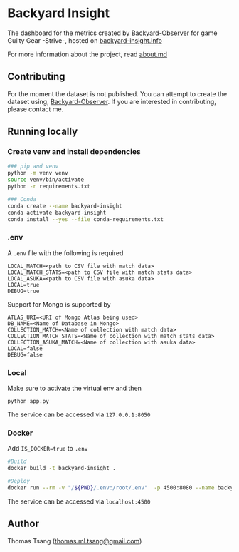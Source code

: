 # Backyard Insight
The dashboard for the metrics created by [Backyard-Observer](https://github.com/tmltsang/Backyard-Observer) for game Guilty Gear -Strive-, hosted on [backyard-insight.info]()

For more information about the project, read [about.md](assets/text/about.md)

## Contributing
For the moment the dataset is not published. You can attempt to create the dataset using, [Backyard-Observer](https://github.com/tmltsang/Backyard-Observer). If you are interested in contributing, please contact me.

## Running locally
### Create venv and install dependencies
```bash
### pip and venv
python -m venv venv
source venv/bin/activate
python -r requirements.txt

### Conda
conda create --name backyard-insight
conda activate backyard-insight
conda install --yes --file conda-requirements.txt
```

### .env

A `.env` file with the following is required
```
LOCAL_MATCH=<path to CSV file with match data>
LOCAL_MATCH_STATS=<path to CSV file with match stats data>
LOCAL_ASUKA=<path to CSV file with asuka data>
LOCAL=true
DEBUG=true
```
Support for Mongo is supported by

```
ATLAS_URI=<URI of Mongo Atlas being used>
DB_NAME=<Name of Database in Mongo>
COLLECTION_MATCH=<Name of collection with match data>
COLLECTION_MATCH_STATS=<Name of collection with match stats data>
COLLECTION_ASUKA_MATCH=<Name of collection with asuka data>
LOCAL=false
DEBUG=false
```
### Local
Make sure to activate the virtual env and then
```
python app.py
```

The service can be accessed via `127.0.0.1:8050`

### Docker
Add `IS_DOCKER=true` to `.env`

```bash
#Build
docker build -t backyard-insight .

#Deploy
docker run --rm -v "/${PWD}/.env:/root/.env"  -p 4500:8080 --name backyard-insight backyard-insight
```
The service can be accessed via `localhost:4500`

## Author
Thomas Tsang (thomas.ml.tsang@gmail.com)
